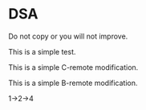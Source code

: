 # DSA

Do not copy or you will not improve.

This is a simple test.

This is a simple C-remote modification.

This is a simple B-remote modification.

1->2->4
